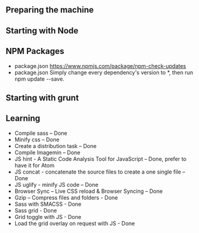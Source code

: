 ## Preparing the machine

## Starting with Node

## NPM Packages
- package.json https://www.npmjs.com/package/npm-check-updates
- package.json Simply change every dependency's version to *, then run npm update --save.

## Starting with grunt

## Learning
- Compile sass – Done
- Minify css – Done
- Create a distribution task – Done
- Compile Imagemin – Done
- JS hint - A Static Code Analysis Tool for JavaScript – Done, prefer to have it for Atom
- JS concat - concatenate the source files to create a one single file – Done
- JS uglify - minify JS code – Done
- Browser Sync – Live CSS reload &amp; Browser Syncing – Done
- Gzip – Compress files and folders - Done
- Sass with SMACSS - Done
- Sass grid - Done
- Grid toggle with JS - Done
- Load the grid overlay on request with JS - Done
